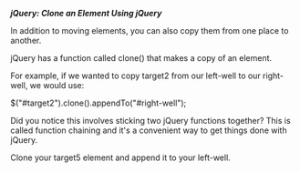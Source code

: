 ***jQuery: Clone an Element Using jQuery***

In addition to moving elements, you can also copy them from one place to another.

jQuery has a function called clone() that makes a copy of an element.

For example, if we wanted to copy target2 from our left-well to our right-well, we would use:

$("#target2").clone().appendTo("#right-well");

Did you notice this involves sticking two jQuery functions together? This is called function chaining and it's a convenient way to get things done with jQuery.

Clone your target5 element and append it to your left-well.
